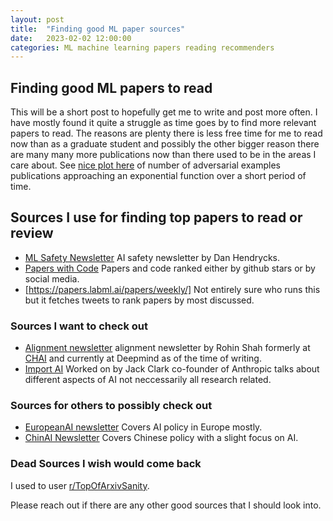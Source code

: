 ```yaml
---
layout: post
title:  "Finding good ML paper sources"
date:   2023-02-02 12:00:00
categories: ML machine learning papers reading recommenders 
---
```


## Finding good ML papers to read

This will be a short post to hopefully get me to write and post more often.  I have mostly found it quite a struggle as time goes by to find more relevant papers to read.  The reasons are plenty there is less free time for me to read now than as a graduate student and possibly the other bigger reason there are many many more publications now than there used to be in the areas I care about.  See [nice plot here](https://nicholas.carlini.com/writing/2019/all-adversarial-example-papers.html) of number of adversarial examples publications approaching an exponential function over a short period of time.

## Sources I use for finding top papers to read or review

* [ML Safety Newsletter](https://newsletter.mlsafety.org) AI safety newsletter by Dan Hendrycks.
* [Papers with Code](https://paperswithcode.com) Papers and code ranked either by github stars or by social media.
* [https://papers.labml.ai/papers/weekly/] Not entirely sure who runs this but it fetches tweets to rank papers by most discussed.

### Sources I want to check out

* [Alignment newsletter](https://rohinshah.com/alignment-newsletter/) alignment newsletter by Rohin Shah formerly at [CHAI](https://humancompatible.ai) and currently at Deepmind as of the time of writing.
* [Import AI](https://jack-clark.net) Worked on by Jack Clark co-founder of Anthropic talks about different aspects of AI not neccessarily all research related.

### Sources for others to possibly check out

* [EuropeanAI newsletter](https://us19.campaign-archive.com/home/?u=eaeece823e606d2458a568db9&id=b32cc2b876) Covers AI policy in Europe mostly.
* [ChinAI Newsletter](https://chinai.substack.com) Covers Chinese policy with a slight focus on AI.

### Dead Sources I wish would come back

I used to user [r/TopOfArxivSanity](https://www.reddit.com/r/TopOfArxivSanity/hot/).

Please reach out if there are any other good sources that I should look into.
